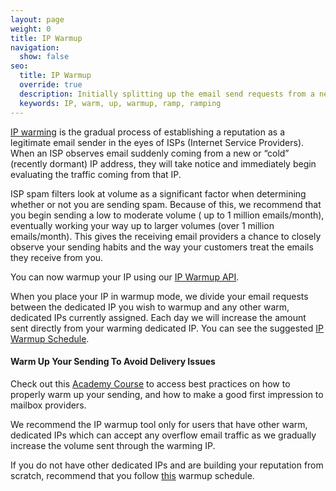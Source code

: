 ```yaml
---
layout: page
weight: 0
title: IP Warmup
navigation:
  show: false
seo:
  title: IP Warmup
  override: true
  description: Initially splitting up the email send requests from a new dedicated IP, so it doesn't get blocked.
  keywords: IP, warm, up, warmup, ramp, ramping
---
```


[IP warming]({{root_url}}/ui/sending-email/warming-up-an-ip-address/) is the gradual process of establishing a reputation as a legitimate email sender in the eyes of ISPs (Internet Service Providers). When an ISP observes email suddenly coming from a new or “cold” (recently dormant) IP address, they will take notice and immediately begin evaluating the traffic coming from that IP.

ISP spam filters look at volume as a significant factor when determining whether or not you are sending spam. Because of this, we recommend that you begin sending a low to moderate volume ( up to 1 million emails/month), eventually working your way up to larger volumes (over 1 million emails/month). This gives the receiving email providers a chance to closely observe your sending habits and the way your customers treat the emails they receive from you.

<call-out>

You can now warmup your IP using our [IP Warmup API]({{root_url}}/API_Reference/Web_API_v3/IP_Management/ip_warmup.html).

</call-out>

When you place your IP in warmup mode, we divide your email requests between the dedicated IP you wish to warmup and any other warm, dedicated IPs currently assigned. Each day we will increase the amount sent directly from your warming dedicated IP. You can see the suggested [IP Warmup Schedule]({{root_url}}/assets/IPWarmupSchedule.pdf).

<call-out-link img="/img/SGA_WarmingUp750.png" courselink="https://rise.articulate.com/share/tDOA99ns4CTVTYLuXw00wn5KUTqsLaeO#/">

#### Warm Up Your Sending To Avoid Delivery Issues

Check out this [Academy Course](https://rise.articulate.com/share/tDOA99ns4CTVTYLuXw00wn5KUTqsLaeO#/") to access best practices on how to properly warm up your sending, and how to make a good first impression to mailbox providers.

</call-out-link>

<call-out type="warning">

We recommend the IP warmup tool only for users that have other warm, dedicated IPs which can accept any overflow email traffic as we gradually increase the volume sent through the warming IP.

If you do not have other dedicated IPs and are building your reputation from scratch, recommend that you follow [this]({{root_url}}/assets/IPWarmupSchedule.pdf) warmup schedule.

</call-out>
